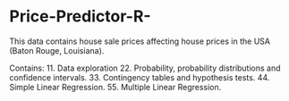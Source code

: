 # Price-Predictor-R-

This data  contains house sale prices affecting house prices in the USA (Baton Rouge, Louisiana).

Contains:
11.	Data exploration 
22.	Probability, probability distributions and confidence intervals.
33.	Contingency tables and hypothesis tests. 
44.	Simple Linear Regression. 
55. Multiple Linear Regression. 
